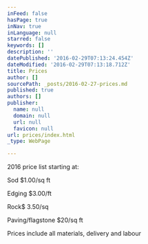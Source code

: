 ```yaml
---
inFeed: false
hasPage: true
inNav: true
inLanguage: null
starred: false
keywords: []
description: ''
datePublished: '2016-02-29T07:13:24.454Z'
dateModified: '2016-02-29T07:13:18.712Z'
title: Prices
author: []
sourcePath: _posts/2016-02-27-prices.md
published: true
authors: []
publisher:
  name: null
  domain: null
  url: null
  favicon: null
url: prices/index.html
_type: WebPage

---
```

2016 price list starting at:

Sod $1.00/sq ft 

Edging $3.00/ft 

Rock$ 3.50/sq  

Paving/flagstone $20/sq ft

Prices include all materials, delivery and labour